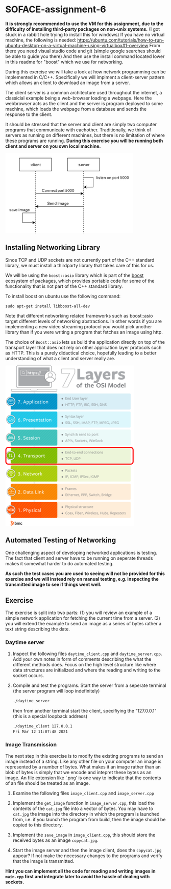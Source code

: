 # SOFACE-assignment-6

**It is strongly recommended to use the VM for this assignment, due to the difficulty of installing third-party packages on non-unix systems.**
(I got stuck in a rabbit hole trying to install this for windows)
If you have no virtual machine, the following is needed:
https://ubuntu.com/tutorials/how-to-run-ubuntu-desktop-on-a-virtual-machine-using-virtualbox#1-overview
From there you need visual studio code and git (simple google searches should be able to guide you there)
And then use the install command located lower in this readme for "boost" which we use for networking. 


During this exercise we will take a look at how network programming can be implemented in C/C++.
Specifically we will implment a client-server pattern which allows an client to download an image from a server.

The client server is a common architecture used throughout the internet, a classicial example being a web-browser loading a webpage.
Here the webbrowser acts as the client and the server is program deployed to some machine, which loads the webpage from a database and sends the response to the client.

It should be stressed that the server and client are simply two computer programs that communicate with eachother.
Traditionally, we think of servers as running on different machines, but there is no limitation of where these programs are running. **During this exercise you will be running both client and server on you own local machine.**

<img src="docs/client_server_image.png" width=400px>

## Installing Networking Library

Since TCP and UDP sockets are not currently part of the C++ standard library, we must install a thirdparty library that takes care of this for us.

We will be using the `boost::asio` library which is part of the [boost](https://www.boost.org/) ecosystem of packages, which provides portable code for some of the functionality that is not part of the C++ standard library.

To install boost on ubuntu use the following command:

```
sudo apt-get install libboost-all-dev
```

Note that different networking related frameworks such as boost::asio target different levels of networking abstractions. In other words if you are implementing a new video streaming protocol you would pick another library than if you were writing a program that fetches an image using http.

The choice of `Boost::asio` lets us build the application directly on top of the transport layer that does not rely on other application layer protocols such as HTTP.
This is a purely didactical choice, hopefully leading to a better understanding of what a client and server really are.

<img src="docs/osi.svg" height="500px">

## Automated Testing of Networking

One challenging aspect of developing networked applications is testing.
The fact that client and server have to be running on seperate threads makes it somewhat harder to do automated testing.

**As such the test cases you are used to seeing will not be provided for this exercise and we will instead rely on manual testing, e.g. inspecting the transmitted image to see if things went well.**

## Exercise

The exercise is split into two parts: (1) you will review an example of a simple network application for fetching the current time from a server. (2) you will extend the example to send an image as a series of bytes rather a text string describing the date.

### Daytime server

1. Inspect the following files `daytime_client.cpp` and `daytime_server.cpp`. Add your own notes in form of comments describing the what the different methods does. Focus on the high level structure like where data structures are initialized and where the reading and writing to the socket occurs.

2. Compile and test the programs. Start the server from a seperate terminal (the server program will loop indefinitely)
   ```bash
   ./daytime_server
   ```
   then from another terminal start the client, specifiying the "127.0.0.1" (this is a special loopback address)
   ```bash
   ./daytime_client 127.0.0.1
   Fri Mar 12 11:07:48 2021
   ```

### Image Transmission

The next step in this exercise is to modify the existing programs to send an image instead of a string.
Like any other file on your computer an image is represented by a number of bytes.
What makes it an image rather than an blob of bytes is simply that we encode and intepret these bytes as an image. An file extension like '.png' is one way to indicate that the contents of an file should be treated as an image.

1. Examine the following files `image_client.cpp` and `image_server.cpp`

2. Implement the `get_image` function in `image_server.cpp`, this load the contents of the `cat.jpg` file into a vector of bytes. You may have to `cat.jpg` the image into the directory in which the program is launched from, i.e. if you launch the program from build, then the image should be copied to this directory.

3. Implement the `save_image` in `image_client.cpp`, this should store the received bytes as an image `copycat.jpg`.

4. Start the image server and then the image client, does the `copycat.jpg` appear? If not make the necessary changes to the programs and verify that the image is transmitted.

**Hint you can implement all the code for reading and writing images in `main.cpp` first and integrate later to avoid the hassle of dealing with sockets.**
